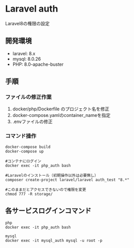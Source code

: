# Laravel auth
Laravel8の権限の設定

## 開発環境
* laravel: 8.x
* mysql: 8.0.26
* PHP: 8.0-apache-buster

## 手順
### ファイルの修正作業
1. docker/php/Dockerfile のプロジェクト名を修正
2. docker-compose.yamlのcontainer_nameを指定
3. .envファイルの修正

### コマンド操作

    docker-compose build
    docker-compose up

    #コンテナにログイン
    docker exec -it php_auth bash

    #Laravelのインストール（初期操作以外は必要無し）
    composer create-project laravel/laravel auth_test "8.*"

    #このままだとアクセスできないので権限を変更
    chmod 777 -R storage/

## 各サービスログインコマンド

    php
    docker exec -it php_auth bash

    mysql
    docker exec -it mysql_auth mysql -u root -p